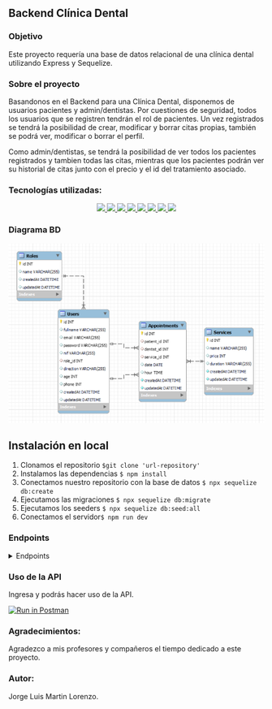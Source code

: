 ## Backend Clínica Dental

### Objetivo
Este proyecto requería una base de datos relacional de una clínica dental utilizando Express y Sequelize.

### Sobre el proyecto
Basandonos en el Backend para una Clínica Dental, disponemos de usuarios pacientes y admin/dentistas. Por cuestiones de seguridad, todos los usuarios que se registren tendrán el rol de pacientes. Un vez registrados se tendrá la posibilidad de crear, modificar y borrar citas propias, también se podrá ver, modificar o borrar el perfil.

Como admin/dentistas, se tendrá la posibilidad de ver todos los pacientes registrados y tambien todas las citas, mientras que los pacientes podrán ver su historial de citas junto con el precio y el id del tratamiento asociado.

### Tecnologías utilizadas:
<div align="center">
        <a href="https://www.sequelize.org/">
        <img src= "https://img.shields.io/badge/sequelize-3C76C3?style=for-the-badge&logo=sequelize&logoColor=white"/>
    </a>
        <a href="https://www.mysql.com/">
        <img src= "https://img.shields.io/badge/mysql-3E6E93?style=for-the-badge&logo=mysql&logoColor=white"/>
    </a>
        <a href="https://expressjs.com/">
        <img src= "https://img.shields.io/badge/express.js-%23404d59.svg?style=for-the-badge&logo=express&logoColor=%2361DAFB"/>
    </a>
    <a href="https://nextjs.org/">
        <img src= "https://img.shields.io/badge/node.js-026E00?style=for-the-badge&logo=node.js&logoColor=white"/>
    </a>
    <a href="https://developer.mozilla.org/es/docs/Web/JavaScript">
        <img src= "https://img.shields.io/badge/javascipt-EFD81D?style=for-the-badge&logo=javascript&logoColor=black"/>
    </a>
    <a href="https://jwt.io/">
        <img src= "https://img.shields.io/badge/JWT-black?style=for-the-badge&logo=JSON%20web%20tokens"/>
    </a>
    <a href="https://www.postman.com/">
        <img src= "https://img.shields.io/badge/Postman-FF6C37?style=for-the-badge&logo=postman&logoColor=white"/>
    </a>
    <a href="https://www.docker.com/">
        <img src= "https://img.shields.io/badge/docker-2496ED?style=for-the-badge&logo=docker&logoColor=white"/>
    </a>
 </div>


### Diagrama BD
!['readme'](./public/img/readme.png)

## Instalación en local
1. Clonamos el repositorio `$git clone 'url-repository'`
2. Instalamos las dependencias ` $ npm install `
3. Conectamos nuestro repositorio con la base de datos ` $ npx sequelize db:create `
4. Ejecutamos las migraciones ` $ npx sequelize db:migrate `
5. Ejecutamos los seeders ` $ npx sequelize db:seed:all ` 
6. Conectamos el servidor` $ npm run dev ` 

### Endpoints
<details>
<summary>Endpoints</summary>

- AUTH
    - REGISTER

            POST http://localhost:4000/auth/register
        body:
        ``` js
            {
                "fullname":"Maria",
                "email":"hala@maria.com",
                "password": "12345678",
                "nif": "12345648Y",
                "direction": "C/ no existe 23",
                "age": "34",
                "phone": "655613298"
            }
        ```

    - LOGIN

            POST http://localhost:4000/auth/login
        body:
        ``` js
            {
                "email":"roma@roma.com",
                "password": "123456"
            }
        ```

- ADMIN
    - GET ALL APPOINTMENTS

            GET http://localhost:4000/appointment/getAll

    - GET ALL USERS

            GET http://localhost:4000/user/getAll

- PACIENTES/USUARIOS

    - GET ALL SERVICES 

            GET http://localhost:4000/service/getAll

    - CREATE AN APPOINTMENT 

            POST http://localhost:4000/appointment/create
        ``` js
            {
                "patient_id": "3",
                "dentist_id": "1",
                "service_id": "3",
                "date": "2023-03-02",
                "hour": "14:35:00"
            }
        ```
    - GET ALL MY APPOINTMENTS (AS USER)

            PUT http://localhost:4000/user/getAll/4

    - UPDATE APPOINTMENT (AS PATIENT)

            PUT http://localhost:4000/appointment/update/1
        ``` js
            {
                "patient_id": "4",
                "dentist_id": "3",
                "service_id": "5",
                "date": "2023-03-02",
                "hour": "14:35:00"
            }
        ```

    - DELETE APPOINTMENT (ONLY YOURS)

            DELETE http://localhost:4000/appointment/delete/6

    - GET MY PROFILE

            GET http://localhost:4000/user/getUser/5

    - UPDATE MY PROFILE

            PUT localhost:4000/user/update/13
        ``` js
            {
                "patient_id": "4",
                "dentist_id": "3",
                "service_id": "5",
                "date": "2023-03-02",
                "hour": "14:35:00"
            }
        ```
            
    - DELETE MY PROFILE
    
            DELETE http://localhost:4000/user/delete/5
</details>

### Uso de la API

Ingresa y podrás hacer uso de la API.

[![Run in Postman](https://run.pstmn.io/button.svg)](https://www.postman.com/jorgemctin/workspace/dental-clinic/request/27847989-cede5d46-5868-4252-a484-e325b2328a93)

### Agradecimientos:

Agradezco a mis profesores y compañeros el tiempo dedicado a este proyecto.

### Autor:
Jorge Luis Martin Lorenzo.
